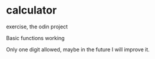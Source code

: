 # calculator
exercise, the odin project

Basic functions working

Only one digit allowed, maybe in the future I 
will improve it.
